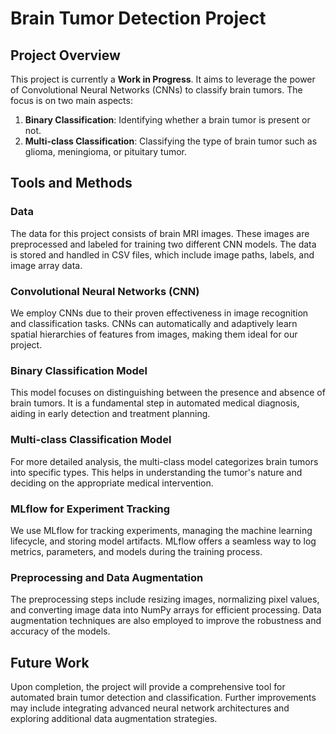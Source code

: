 # Brain Tumor Detection Project

## Project Overview

This project is currently a **Work in Progress**. It aims to leverage the power of Convolutional Neural Networks (CNNs) to classify brain tumors. The focus is on two main aspects:

1. **Binary Classification**: Identifying whether a brain tumor is present or not.
2. **Multi-class Classification**: Classifying the type of brain tumor such as glioma, meningioma, or pituitary tumor.

## Tools and Methods

### Data

The data for this project consists of brain MRI images. These images are preprocessed and labeled for training two different CNN models. The data is stored and handled in CSV files, which include image paths, labels, and image array data.

### Convolutional Neural Networks (CNN)

We employ CNNs due to their proven effectiveness in image recognition and classification tasks. CNNs can automatically and adaptively learn spatial hierarchies of features from images, making them ideal for our project.

### Binary Classification Model

This model focuses on distinguishing between the presence and absence of brain tumors. It is a fundamental step in automated medical diagnosis, aiding in early detection and treatment planning.

### Multi-class Classification Model

For more detailed analysis, the multi-class model categorizes brain tumors into specific types. This helps in understanding the tumor's nature and deciding on the appropriate medical intervention.

### MLflow for Experiment Tracking

We use MLflow for tracking experiments, managing the machine learning lifecycle, and storing model artifacts. MLflow offers a seamless way to log metrics, parameters, and models during the training process.

### Preprocessing and Data Augmentation

The preprocessing steps include resizing images, normalizing pixel values, and converting image data into NumPy arrays for efficient processing. Data augmentation techniques are also employed to improve the robustness and accuracy of the models.

## Future Work

Upon completion, the project will provide a comprehensive tool for automated brain tumor detection and classification. Further improvements may include integrating advanced neural network architectures and exploring additional data augmentation strategies.
